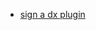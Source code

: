 - [sign a dx plugin](https://salesforce.stackexchange.com/questions/255045/how-to-sign-a-sfdx-plugin)
